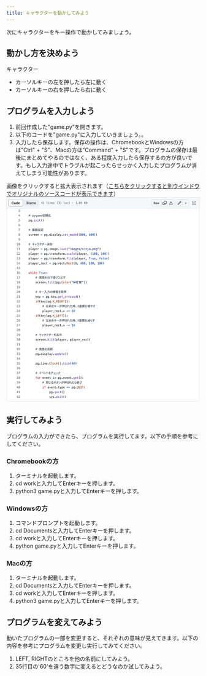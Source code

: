 ```yaml
---
title: キャラクターを動かしてみよう
---
```

次にキャラクターをキー操作で動かしてみましょう。

## 動かし方を決めよう
キャラクター


- カーソルキーの左を押したら左に動く
- カーソルキーの右を押したら右に動く


## プログラムを入力しよう
1. 前回作成した"game.py"を開きます。
1. 以下のコードを"game.py"に入力していきましょう。。
1. 入力したら保存します。保存の操作は、ChromebookとWindowsの方は"Ctrl" + "S"、Macの方は"Command" + "S"です。プログラムの保存は最後にまとめてやるのではなく、ある程度入力したら保存するの方が良いです。もし入力途中でトラブルが起こったらせっかく入力したプログラムが消えてしまう可能性があります。

画像をクリックすると拡大表示されます（[こちらをクリックすると別ウインドウでオリジナルのソースコードが表示できます](https://github.com/kwaka1208/resources/blob/main/pygame/game03.py)）
[![](/images/python/pygame/game03.png)](/images/python/pygame/game03.png)

## 実行してみよう
プログラムの入力ができたら、プログラムを実行してます。以下の手順を参考にしてください。

### Chromebookの方
1. ターミナルを起動します。
1. cd workと入力してEnterキーを押します。
1. python3 game.pyと入力してEnterキーを押します。

### Windowsの方
1. コマンドプロンプトを起動します。
1. cd Documentsと入力してEnterキーを押します。
1. cd workと入力してEnterキーを押します。
1. python game.pyと入力してEnterキーを押します。

### Macの方
1. ターミナルを起動します。
1. cd Documentsと入力してEnterキーを押します。
1. cd workと入力してEnterキーを押します。
1. python3 game.pyと入力してEnterキーを押します。

## プログラムを変えてみよう
動いたプログラムの一部を変更すると、それぞれの意味が見えてきます。以下の内容を参考にプログラムを変更し実行してみてください。

1. LEFT, RIGHTのところを他の名前にしてみよう。
1. 35行目の'60'を違う数字に変えるとどうなのか試してみよう。
